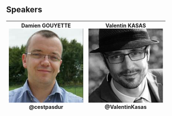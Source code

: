 ## Speakers

|Damien GOUYETTE  <br/>![](images/damien.jpg)<br/> @cestpasdur| Valentin KASAS <br/>![](images/valentin.jpg) <br/> @ValentinKasas |
|------|--------|            
        